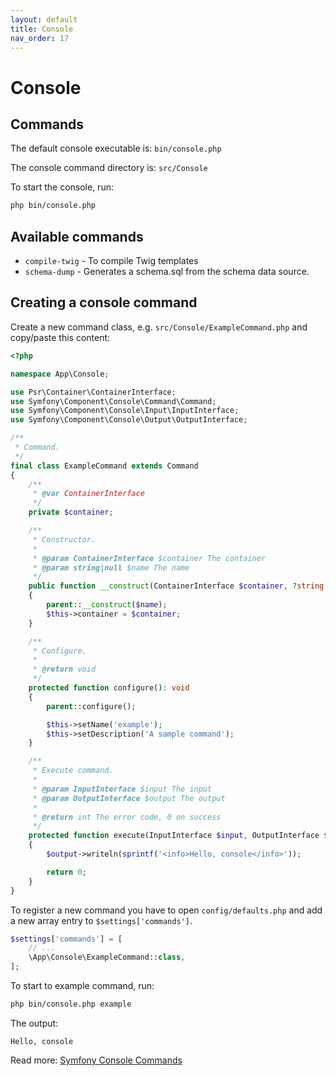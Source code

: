 ```yaml
---
layout: default
title: Console
nav_order: 17
---
```


# Console

## Commands

The default console executable is: `bin/console.php`

The console command directory is: `src/Console` 

To start the console, run:

``` bash
php bin/console.php
```

## Available commands

* `compile-twig` - To compile Twig templates
* `schema-dump` - Generates a schema.sql from the schema data source.

## Creating a console command

Create a new command class, e.g. `src/Console/ExampleCommand.php` and copy/paste this content:

```php
<?php

namespace App\Console;

use Psr\Container\ContainerInterface;
use Symfony\Component\Console\Command\Command;
use Symfony\Component\Console\Input\InputInterface;
use Symfony\Component\Console\Output\OutputInterface;

/**
 * Command.
 */
final class ExampleCommand extends Command
{
    /**
     * @var ContainerInterface
     */
    private $container;

    /**
     * Constructor.
     *
     * @param ContainerInterface $container The container
     * @param string|null $name The name
     */
    public function __construct(ContainerInterface $container, ?string $name = null)
    {
        parent::__construct($name);
        $this->container = $container;
    }

    /**
     * Configure.
     *
     * @return void
     */
    protected function configure(): void
    {
        parent::configure();

        $this->setName('example');
        $this->setDescription('A sample command');
    }

    /**
     * Execute command.
     *
     * @param InputInterface $input The input
     * @param OutputInterface $output The output
     *
     * @return int The error code, 0 on success
     */
    protected function execute(InputInterface $input, OutputInterface $output): int
    {
        $output->writeln(sprintf('<info>Hello, console</info>'));

        return 0;
    }
}
```

To register a new command you have to open `config/defaults.php` 
and add a new array entry to `$settings['commands']`.

```php
$settings['commands'] = [
    // ...
    \App\Console\ExampleCommand::class,
];
```

To start to example command, run:

``` bash
php bin/console.php example
```

The output:

```
Hello, console
```

Read more: [Symfony Console Commands](https://symfony.com/doc/current/console.html)
